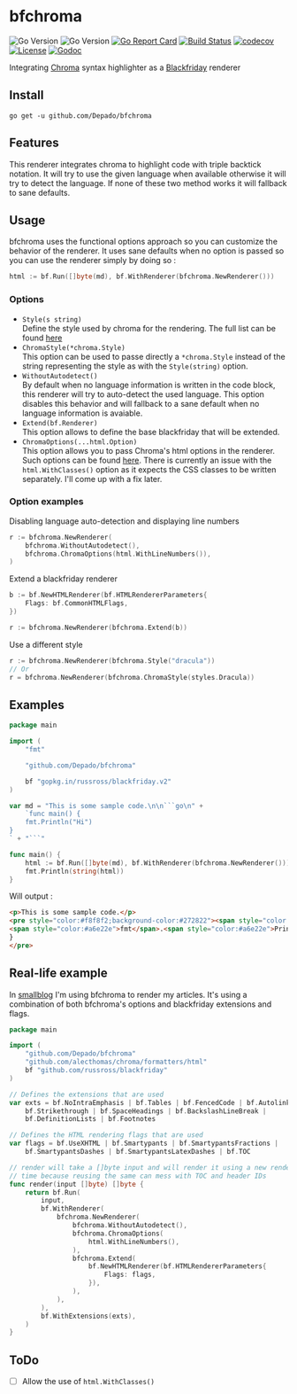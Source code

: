# bfchroma

![Go Version](https://img.shields.io/badge/go-1.8-brightgreen.svg)
![Go Version](https://img.shields.io/badge/go-1.9-brightgreen.svg)
[![Go Report Card](https://goreportcard.com/badge/github.com/Depado/bfchroma)](https://goreportcard.com/report/github.com/Depado/bfchroma)
[![Build Status](https://drone.depado.eu/api/badges/Depado/bfchroma/status.svg)](https://drone.depado.eu/Depado/bfchroma)
[![codecov](https://codecov.io/gh/Depado/bfchroma/branch/master/graph/badge.svg)](https://codecov.io/gh/Depado/bfchroma)
[![License](https://img.shields.io/badge/license-MIT-blue.svg)](https://github.com/Depado/bfchroma/blob/master/LICENSE)
[![Godoc](https://godoc.org/github.com/Depado/bfchroma?status.svg)](https://godoc.org/github.com/Depado/bfchroma)


Integrating [Chroma](https://github.com/alecthomas/chroma) syntax highlighter as a [Blackfriday](https://github.com/russross/blackfriday) renderer

## Install

`go get -u github.com/Depado/bfchroma`

## Features

This renderer integrates chroma to highlight code with triple backtick notation.
It will try to use the given language when available otherwise it will try to
detect the language. If none of these two method works it will fallback to sane
defaults.

## Usage

bfchroma uses the functional options approach so you can customize the behavior
of the renderer. It uses sane defaults when no option is passed so you can use
the renderer simply by doing so :

```go
html := bf.Run([]byte(md), bf.WithRenderer(bfchroma.NewRenderer()))
```

### Options

- `Style(s string)`  
Define the style used by chroma for the rendering. The full list can be found [here](https://github.com/alecthomas/chroma/tree/master/styles)
- `ChromaStyle(*chroma.Style)`  
This option can be used to passe directly a `*chroma.Style` instead of the 
string representing the style as with the `Style(string)` option. 
- `WithoutAutodetect()`  
By default when no language information is written in the code block, this 
renderer will try to auto-detect the used language. This option disables
this behavior and will fallback to a sane default when no language
information is avaiable.
- `Extend(bf.Renderer)`  
This option allows to define the base blackfriday that will be extended.
- `ChromaOptions(...html.Option)`  
This option allows you to pass Chroma's html options in the renderer. Such
options can be found [here](https://github.com/alecthomas/chroma#the-html-formatter).
There is currently an issue with the `html.WithClasses()` option as it expects
the CSS classes to be written separately. I'll come up with a fix later.

### Option examples

Disabling language auto-detection and displaying line numbers

```go
r := bfchroma.NewRenderer(
	bfchroma.WithoutAutodetect(),
	bfchroma.ChromaOptions(html.WithLineNumbers()),
)
```

Extend a blackfriday renderer

```go
b := bf.NewHTMLRenderer(bf.HTMLRendererParameters{
	Flags: bf.CommonHTMLFlags,
})

r := bfchroma.NewRenderer(bfchroma.Extend(b))
```

Use a different style

```go
r := bfchroma.NewRenderer(bfchroma.Style("dracula"))
// Or
r = bfchroma.NewRenderer(bfchroma.ChromaStyle(styles.Dracula))
```

## Examples

```go
package main

import (
	"fmt"

	"github.com/Depado/bfchroma"

	bf "gopkg.in/russross/blackfriday.v2"
)

var md = "This is some sample code.\n\n```go\n" +
	`func main() {
	fmt.Println("Hi")
}
` + "```"

func main() {
	html := bf.Run([]byte(md), bf.WithRenderer(bfchroma.NewRenderer()))
	fmt.Println(string(html))
}
```


Will output :

```html
<p>This is some sample code.</p>
<pre style="color:#f8f8f2;background-color:#272822"><span style="color:#66d9ef">func</span> <span style="color:#a6e22e">main</span>() {
<span style="color:#a6e22e">fmt</span>.<span style="color:#a6e22e">Println</span>(<span style="color:#e6db74">&#34;Hi&#34;</span>)
}
</pre>
```

## Real-life example

In [smallblog](https://github.com/Depado/smallblog) I'm using bfchroma to render
my articles. It's using a combination of both bfchroma's options and blackfriday
extensions and flags.

```go
package main

import (
	"github.com/Depado/bfchroma"
	"github.com/alecthomas/chroma/formatters/html"
	bf "github.com/russross/blackfriday"
)

// Defines the extensions that are used
var exts = bf.NoIntraEmphasis | bf.Tables | bf.FencedCode | bf.Autolink |
	bf.Strikethrough | bf.SpaceHeadings | bf.BackslashLineBreak |
	bf.DefinitionLists | bf.Footnotes

// Defines the HTML rendering flags that are used
var flags = bf.UseXHTML | bf.Smartypants | bf.SmartypantsFractions |
	bf.SmartypantsDashes | bf.SmartypantsLatexDashes | bf.TOC

// render will take a []byte input and will render it using a new renderer each
// time because reusing the same can mess with TOC and header IDs
func render(input []byte) []byte {
	return bf.Run(
		input,
		bf.WithRenderer(
			bfchroma.NewRenderer(
				bfchroma.WithoutAutodetect(),
				bfchroma.ChromaOptions(
					html.WithLineNumbers(),
				),
				bfchroma.Extend(
					bf.NewHTMLRenderer(bf.HTMLRendererParameters{
						Flags: flags,
					}),
				),
			),
		),
		bf.WithExtensions(exts),
	)
}
```


## ToDo

- [ ] Allow the use of `html.WithClasses()` 
